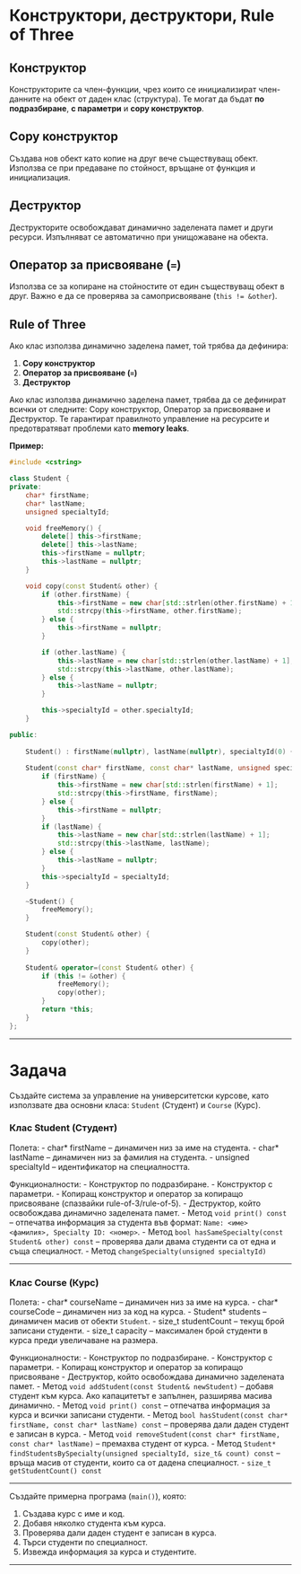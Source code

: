 # Конструктори, деструктори, Rule of Three

## Конструктор

Конструкторите са член-функции, чрез които се инициализират член-данните на обект от даден клас (структура). Те могат да бъдат **по подразбиране**, **с параметри** и **copy конструктор**.
## Copy конструктор

Създава нов обект като копие на друг вече съществуващ обект. Използва се при предаване по стойност, връщане от функция и инициализация.
## Деструктор

Деструкторите освобождават динамично заделената памет и други ресурси. Изпълняват се автоматично при унищожаване на обекта.
## Оператор за присвояване (`=`)

Използва се за копиране на стойностите от един съществуващ обект в друг. Важно е да се проверява за самоприсвояване (`this != &other`).

## Rule of Three

Ако клас използва динамично заделена памет, той трябва да дефинира:
1. **Copy конструктор**
2. **Оператор за присвояване (`=`)**
3. **Деструктор**

Ако клас използва динамично заделена памет, трябва да се дефинират всички от следните: Copy конструктор, Оператор за присвояване и Деструктор. Те гарантират правилното управление на ресурсите и предотвратяват проблеми като **memory leaks**.

**Пример:**

```cpp
#include <cstring>

class Student {
private:
    char* firstName;
    char* lastName;
    unsigned specialtyId;

    void freeMemory() {
        delete[] this->firstName;
        delete[] this->lastName;
        this->firstName = nullptr;
        this->lastName = nullptr;
    }

    void copy(const Student& other) {
        if (other.firstName) {
            this->firstName = new char[std::strlen(other.firstName) + 1];
            std::strcpy(this->firstName, other.firstName);
        } else {
            this->firstName = nullptr;
        }

        if (other.lastName) {
            this->lastName = new char[std::strlen(other.lastName) + 1];
            std::strcpy(this->lastName, other.lastName);
        } else {
            this->lastName = nullptr;
        }

        this->specialtyId = other.specialtyId;
    }

public:
 
    Student() : firstName(nullptr), lastName(nullptr), specialtyId(0) {}
    
    Student(const char* firstName, const char* lastName, unsigned specialtyId) {
        if (firstName) {
            this->firstName = new char[std::strlen(firstName) + 1];
            std::strcpy(this->firstName, firstName);
        } else {
            this->firstName = nullptr;
        }
        if (lastName) {
            this->lastName = new char[std::strlen(lastName) + 1];
            std::strcpy(this->lastName, lastName);
        } else {
            this->lastName = nullptr;
        }
        this->specialtyId = specialtyId;
    }

    ~Student() {
        freeMemory();
    }

    Student(const Student& other) {
        copy(other);
    }
    
    Student& operator=(const Student& other) {
        if (this != &other) {
            freeMemory();
            copy(other);
        }
        return *this;
    }
};


```

---

# Задача

Създайте система за управление на университетски курсове, като използвате два основни класа: `Student` (Студент) и `Course` (Курс).

### Клас Student (Студент)
Полета:
        - char* firstName – динамичен низ за име на студента.
        - char* lastName – динамичен низ за фамилия на студента.
        - unsigned specialtyId – идентификатор на специалността.

Функционалности:
        - Конструктор по подразбиране.
        - Конструктор с параметри.
        - Копиращ конструктор и оператор за копиращо присвояване (спазвайки rule-of-3/rule-of-5).
        - Деструктор, който освобождава динамично заделената памет.
        - Метод `void print() const` – отпечатва информация за студента във формат: 
          `Name: <име> <фамилия>, Specialty ID: <номер>`.
        - Метод `bool hasSameSpecialty(const Student& other) const` – проверява дали двама студенти са от една и съща специалност.
        - Метод `changeSpecialty(unsigned specialtyId)`

---

### Клас Course (Курс)
Полета:
        - char* courseName – динамичен низ за име на курса.
        - char* courseCode – динамичен низ за код на курса.
        - Student* students – динамичен масив от обекти `Student`.
        - size_t studentCount – текущ брой записани студенти.
        - size_t capacity – максимален брой студенти в курса преди увеличаване на размера.

Функционалности:
        - Конструктор по подразбиране.
        - Конструктор с параметри.
        - Копиращ конструктор и оператор за копиращо присвояване
        - Деструктор, който освобождава динамично заделената памет.
        - Метод `void addStudent(const Student& newStudent)` – добавя студент към курса. Ако капацитетът е запълнен, разширява масива динамично.
        - Метод `void print() const` – отпечатва информация за курса и всички записани студенти.
        - Метод `bool hasStudent(const char* firstName, const char* lastName) const` – проверява дали даден студент е записан в курса.
        - Метод `void removeStudent(const char* firstName, const char* lastName)` – премахва студент от курса.
        - Метод `Student* findStudentsBySpecialty(unsigned specialtyId, size_t& count) const` – връща масив от студенти, които са от дадена специалност.
        - `size_t getStudentCount() const`
    

---

Създайте примерна програма (`main()`), която:
1. Създава курс с име и код.
2. Добавя няколко студента към курса.
3. Проверява дали даден студент е записан в курса.
4. Търси студенти по специалност.
5. Извежда информация за курса и студентите.

---
